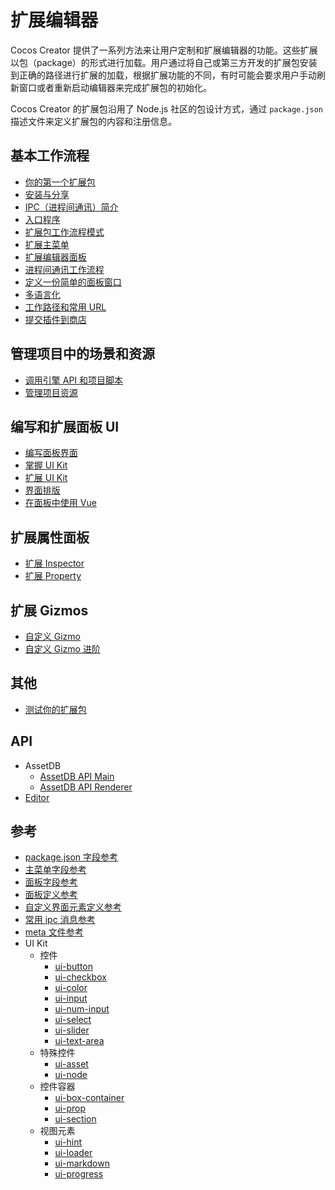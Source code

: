 # 扩展编辑器

Cocos Creator 提供了一系列方法来让用户定制和扩展编辑器的功能。这些扩展以包（package）的形式进行加载。用户通过将自己或第三方开发的扩展包安装到正确的路径进行扩展的加载，根据扩展功能的不同，有时可能会要求用户手动刷新窗口或者重新启动编辑器来完成扩展包的初始化。

Cocos Creator 的扩展包沿用了 Node.js 社区的包设计方式，通过 `package.json` 描述文件来定义扩展包的内容和注册信息。

## 基本工作流程

- [你的第一个扩展包](your-first-extension.md)
- [安装与分享](install-and-share.md)
- [IPC（进程间通讯）简介](introduction-to-ipc.md)
- [入口程序](entry-point.md)
- [扩展包工作流程模式](extension-workflow.md)
- [扩展主菜单](extends-main-menu.md)
- [扩展编辑器面板](extends-panel.md)
- [进程间通讯工作流程](ipc-workflow.md)
- [定义一份简单的面板窗口](define-simple-panel.md)
- [多语言化](i18n.md)
- [工作路径和常用 URL](working-directory.md)
- [提交插件到商店](submit-to-store.md)

## 管理项目中的场景和资源

- [调用引擎 API 和项目脚本](scene-script.md)
- [管理项目资源](asset-management.md)

## 编写和扩展面板 UI

- [编写面板界面](writing-your-panel.md)
- [掌握 UI Kit](using-ui-kit.md)
- [扩展 UI Kit](extends-ui-kit.md)
- [界面排版](layout-ui-element.md)
- [在面板中使用 Vue](work-with-vue.md)

## 扩展属性面板

- [扩展 Inspector](extends-inspector.md)
- [扩展 Property](extends-property.md)

## 扩展 Gizmos

- [自定义 Gizmo](custom-gizmo.md)
- [自定义 Gizmo 进阶](custom-gizmo-advance.md)


## 其他

- [测试你的扩展包](test-your-package.md)


## API

- AssetDB
	- [AssetDB API Main](api/asset-db/asset-db-main.md)
	- [AssetDB API Renderer](api/asset-db/asset-db-renderer.md)
- [Editor](api/editor-framework/index.md)

## 参考

- [package.json 字段参考](reference/package-json-reference.md)
- [主菜单字段参考](reference/main-menu-reference.md)
- [面板字段参考](reference/panel-json-reference.md)
- [面板定义参考](reference/panel-reference.md)
- [自定义界面元素定义参考](reference/custom-element-reference.md)
- [常用 ipc 消息参考](reference/ipc-reference.md)
- [meta 文件参考](reference/meta-reference.md)
- UI Kit
  - 控件
    - [ui-button](reference/ui-button.md)
    - [ui-checkbox](reference/ui-checkbox.md)
    - [ui-color](reference/ui-color.md)
    - [ui-input](reference/ui-input.md)
    - [ui-num-input](reference/ui-num-input.md)
    - [ui-select](reference/ui-select.md)
    - [ui-slider](reference/ui-slider.md)
    - [ui-text-area](reference/ui-text-area.md)
  - 特殊控件
    - [ui-asset](reference/ui-asset.md)
    - [ui-node](reference/ui-node.md)
  - 控件容器
    - [ui-box-container](reference/ui-box-container.md)
    - [ui-prop](reference/ui-prop.md)
    - [ui-section](reference/ui-section.md)
  - 视图元素
    - [ui-hint](reference/ui-hint.md)
    - [ui-loader](reference/ui-loader.md)
    - [ui-markdown](reference/ui-markdown.md)
    - [ui-progress](reference/ui-progress.md)
